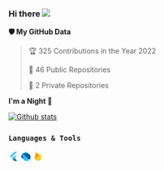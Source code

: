 ### Hi there <img src="https://media.giphy.com/media/hvRJCLFzcasrR4ia7z/giphy.gif" width="25px">

<!--
**Tukhtamurodov-Sardorbek/Tukhtamurodov-Sardorbek** is a ✨ _special_ ✨ repository because its `README.md` (this file) appears on your GitHub profile.

Here are some ideas to get you started:

- 🔭 I’m currently working on ...
- 🌱 I’m currently learning ...
- 👯 I’m looking to collaborate on ...
- 🤔 I’m looking for help with ...
- 💬 Ask me about ...
- 📫 How to reach me: ...
- 😄 Pronouns: ...
- ⚡ Fun fact: ...
-->

**🛡 My GitHub Data** 

> 🏆 325 Contributions in the Year 2022
 > 
> 📜 46 Public Repositories 
 > 
> 🔑 2 Private Repositories  
 > 
**I'm a Night 🦉** 

[![Github stats](https://github-readme-stats.vercel.app/api?username=Tukhtamurodov-Sardorbek&show_icons=true&title_color=04ff00&icon_color=04ff00&text_color=ffffff&bg_color=151515)]()

### `Languages & Tools`

<code><img height="20" src="https://raw.githubusercontent.com/github/explore/80688e429a7d4ef2fca1e82350fe8e3517d3494d/topics/flutter/flutter.png"></code>
<code><img height="20" src="https://raw.githubusercontent.com/github/explore/80688e429a7d4ef2fca1e82350fe8e3517d3494d/topics/dart/dart.png"></code>
<code><img height="20" src="https://raw.githubusercontent.com/github/explore/80688e429a7d4ef2fca1e82350fe8e3517d3494d/topics/firebase/firebase.png"></code>
